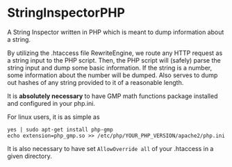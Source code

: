 # StringInspectorPHP
A String Inspector written in PHP which is meant to dump information about a string.

By utilizing the .htaccess file RewriteEngine, we route any HTTP request as a string input to the PHP script. Then, the PHP script will (safely) parse the string input and dump some basic information. If the string is a number, some information about the number will be dumped. Also serves to dump out hashes of any string provided to it of a reasonable length.

It is **absolutely necessary** to have GMP math functions package installed and configured in your php.ini.

For linux users, it is as simple as 

```
yes | sudo apt-get install php-gmp
echo extension=php_gmp.so >> /etc/php/YOUR_PHP_VERSION/apache2/php.ini
```

It is also necessary to have set ```AllowOverride all``` of your .htaccess in a given directory.
